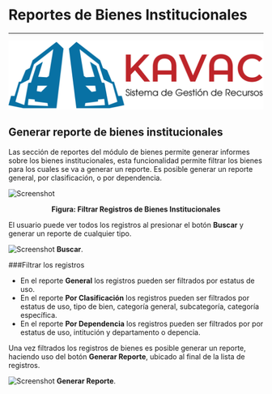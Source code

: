 # Reportes de Bienes Institucionales 
************************************

![Screenshot](img/logokavac.png#imagen)

## Generar reporte de bienes institucionales 

Las sección de reportes del módulo de bienes permite generar informes sobre los bienes institucionales, esta funcionalidad permite filtrar los bienes para los cuales se va a generar un reporte.   Es posible generar un reporte general, por clasificación, o por dependencia.   


![Screenshot](/img/generar_reporte.jpg)<div style="text-align: center;font-weight: bold">Figura: Filtrar Registros de Bienes Institucionales</div>

El usuario puede ver todos los registros al presionar el botón **Buscar** y generar un reporte de cualquier tipo.

![Screenshot](/img/search.png) **Buscar**. 

###Filtrar los registros 

- En el reporte **General** los registros pueden ser filtrados por estatus de uso. 
- En el reporte **Por Clasificación** los registros pueden ser filtrados por estatus de uso, tipo de bien, categoría general, subcategoría, categoría específica.
- En el reporte **Por Dependencia** los registros pueden ser filtrados por por estatus de uso, intitución y departamento o depencia. 

Una vez filtrados los registros de bienes es posible generar un reporte, haciendo uso del botón **Generar Reporte**, ubicado al final de la lista de registros.

![Screenshot](/img/report.png) **Generar Reporte**.























   
